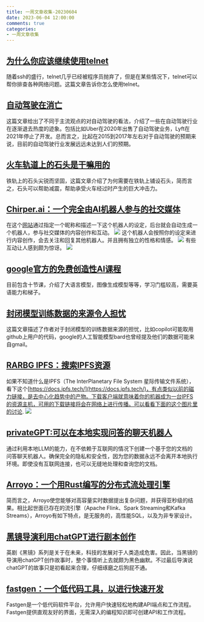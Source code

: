 ```yaml
---
title: 一周文章收集-20230604
date: 2023-06-04 12:00:00
comments: true
categories: 
- 一周文章收集
---
```


## [为什么你应该继续使用telnet](https://bash-prompt.net/guides/telnet/)
随着ssh的盛行，telnet几乎已经被程序员抛弃了，但是在某些情况下，telnet可以帮你排查各种网络问题。这篇文章告诉你怎么使用telnet。

## [自动驾驶在消亡](https://www.understandingai.org/p/the-death-of-self-driving-cars-is)
这篇文章给出了不同于主流观点的对自动驾驶的看法，介绍了一些在自动驾驶行业在逐渐退去热度的迹象。包括比如Uber在2020年出售了自动驾驶业务，Lyft在2021年停止了开发。总而言之，比起在2015到2017年左右对于自动驾驶的预期来说，目前的自动驾驶行业发展远远未达到人们的预期。

## [火车轨道上的石头是干嘛用的](https://www.alpharail.co.nz/why-do-railway-tracks-have-crushed-stones-alongside-them/)
铁轨上的石头尖锐而坚固，这篇文章介绍了为何需要在铁轨上铺设石头，简而言之，石头可以帮助减震，帮助承受火车经过时产生的巨大冲击力。

## [Chirper.ai：一个完全由AI机器人参与的社交媒体](https://www.fry-ai.com/p/social-media-no-humans-allowed)
在这个[网站](https://chirper.ai/)通过指定一个昵称和描述一下这个机器人的设定，后台就会自动生成一个机器人，参与社交媒体的内容创作和互动。
![](social_AI_1.png)
这个机器人会按照你的设定来进行内容创作，会去关注和回复其他机器人。并且拥有独立的性格和情感。
![](social_AI_2.png)
有些互动让人感到颇为惊讶。
![](social_AI_3.png)

<!--more-->

## [google官方的免费创造性AI课程](https://www.cloudskillsboost.google/journeys/118)
目前包含十节课，介绍了大语言模型，图像生成模型等等，学习门槛较高，需要英语能力和梯子。

## [封闭模型训练数据的来源令人担忧](https://simonwillison.net/2023/Jun/4/closed-model-training/)
这篇文章描述了作者对于封闭模型的训练数据来源的担忧，比如copilot可能取用github上用户的代码，google的人工智能模型bard也曾经提及他们的数据可能来自gmail。

## [RARBG IPFS：搜索IPFS资源](https://ipfs.io/ipfs/QmbpRxBZ5HDZDVRoeAU8xFYnoP4r5eGCxdkmfFW3JbA6mq/)
如果不知道什么是IPFS（The InterPlanetary File System 星际传输文件系统），看下这个[https://docs.ipfs.tech/](https://docs.ipfs.tech/)，有点类似以前的磁力链接，是去中心化趋势中的产物。下载客户端就意味着你的机器成为一台IPFS的资源主机，可用的下载链接将会在网络上进行传播。可以看看下面的这个图片里的讨论.
![](IPFS.png)

## [privateGPT:可以在本地实现问答的聊天机器人](https://github.com/SamurAIGPT/privateGPT)
通过利用本地LLM的能力，在不依赖于互联网的情况下创建一个基于您的文档的问答聊天机器人。确保完全的隐私和安全性，因为您的数据永远不会离开本地执行环境。即使没有互联网连接，也可以无缝地处理和查询您的文档。

## [Arroyo：一个用Rust编写的分布式流处理引擎](https://github.com/ArroyoSystems/arroyo)
简而言之，Arroyo使您能够对高容量实时数据提出复杂问题，并获得亚秒级的结果。相比起世面已存在的流引擎（Apache Flink、Spark Streaming和Kafka Streams），Arroyo有如下特点，是无服务的，高性能SQL，以及为非专家设计。

## [黑镜导演利用chatGPT进行剧本创作](https://www.empireonline.com/tv/news/charlie-brooker-chatgpt-black-mirror-episode-exclusive-image/)
英剧《黑镜》系列是关于在未来，科技的发展对于人类造成危害。因此，当黑镜的导演用chatGPT创作故事时，整个事情听上去就颇为黑色幽默。不过最后导演说chatGPT的故事只是初看起来合理，仔细琢磨之后狗屁不通。

## [fastgen：一个低代码工具，以进行快速开发](https://fastgen.com/)
Fastgen是一个低代码软件平台，允许用户快速轻松地构建API端点和工作流程。Fastgen提供直观友好的界面，无需深入的编程知识即可创建API和工作流程。
